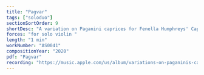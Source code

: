 ```yaml
---
title: "Pagvar"
tags: ["soloduo"]
sectionSortOrder: 9
shortDesc: "A variation on Paganini caprices for Fenella Humphreys' Caprices project"
forces: "for solo violin "
length: "1 min"
workNumber: "AS0041"
compositionYear: "2020"
pdf: "Pagvar"
recording: "https://music.apple.com/us/album/variations-on-paganinis-caprice-no-24-in-a-minor-pagvar/1612462755?i=1612464534"
---
```

